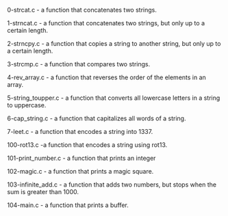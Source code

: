 0-strcat.c - a function that concatenates two strings.

1-strncat.c - a function that concatenates two strings, but only up to a certain length.

2-strncpy.c - a function that copies a string to another string, but only up to a certain length.


3-strcmp.c - a function that compares two strings.

4-rev_array.c - a function that reverses the order of the elements in an array.

5-string_toupper.c - a function that converts all lowercase letters in a string to uppercase.

6-cap_string.c - a function that capitalizes all words of a string.


7-leet.c - a function that encodes a string into 1337.

100-rot13.c -a function that encodes a string using rot13.

101-print_number.c -  a function that prints an integer


102-magic.c - a function that prints a magic square.

103-infinite_add.c - a function that adds two numbers, but stops when the sum is greater than 1000.

104-main.c - a function that prints a buffer.